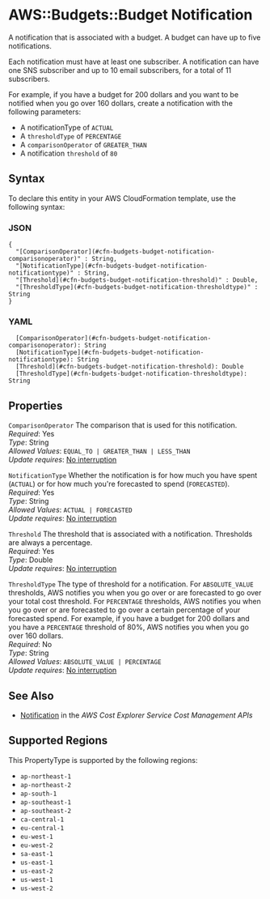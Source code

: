 # AWS::Budgets::Budget Notification<a name="aws-properties-budgets-budget-notification"></a>

A notification that is associated with a budget\. A budget can have up to five notifications\. 

Each notification must have at least one subscriber\. A notification can have one SNS subscriber and up to 10 email subscribers, for a total of 11 subscribers\.

For example, if you have a budget for 200 dollars and you want to be notified when you go over 160 dollars, create a notification with the following parameters:
+ A notificationType of `ACTUAL` 
+ A `thresholdType` of `PERCENTAGE` 
+ A `comparisonOperator` of `GREATER_THAN` 
+ A notification `threshold` of `80` 

## Syntax<a name="aws-properties-budgets-budget-notification-syntax"></a>

To declare this entity in your AWS CloudFormation template, use the following syntax:

### JSON<a name="aws-properties-budgets-budget-notification-syntax.json"></a>

```
{
  "[ComparisonOperator](#cfn-budgets-budget-notification-comparisonoperator)" : String,
  "[NotificationType](#cfn-budgets-budget-notification-notificationtype)" : String,
  "[Threshold](#cfn-budgets-budget-notification-threshold)" : Double,
  "[ThresholdType](#cfn-budgets-budget-notification-thresholdtype)" : String
}
```

### YAML<a name="aws-properties-budgets-budget-notification-syntax.yaml"></a>

```
  [ComparisonOperator](#cfn-budgets-budget-notification-comparisonoperator): String
  [NotificationType](#cfn-budgets-budget-notification-notificationtype): String
  [Threshold](#cfn-budgets-budget-notification-threshold): Double
  [ThresholdType](#cfn-budgets-budget-notification-thresholdtype): String
```

## Properties<a name="aws-properties-budgets-budget-notification-properties"></a>

`ComparisonOperator`  <a name="cfn-budgets-budget-notification-comparisonoperator"></a>
The comparison that is used for this notification\.  
*Required*: Yes  
*Type*: String  
*Allowed Values*: `EQUAL_TO | GREATER_THAN | LESS_THAN`  
*Update requires*: [No interruption](https://docs.aws.amazon.com/AWSCloudFormation/latest/UserGuide/using-cfn-updating-stacks-update-behaviors.html#update-no-interrupt)

`NotificationType`  <a name="cfn-budgets-budget-notification-notificationtype"></a>
Whether the notification is for how much you have spent \(`ACTUAL`\) or for how much you're forecasted to spend \(`FORECASTED`\)\.  
*Required*: Yes  
*Type*: String  
*Allowed Values*: `ACTUAL | FORECASTED`  
*Update requires*: [No interruption](https://docs.aws.amazon.com/AWSCloudFormation/latest/UserGuide/using-cfn-updating-stacks-update-behaviors.html#update-no-interrupt)

`Threshold`  <a name="cfn-budgets-budget-notification-threshold"></a>
The threshold that is associated with a notification\. Thresholds are always a percentage\.  
*Required*: Yes  
*Type*: Double  
*Update requires*: [No interruption](https://docs.aws.amazon.com/AWSCloudFormation/latest/UserGuide/using-cfn-updating-stacks-update-behaviors.html#update-no-interrupt)

`ThresholdType`  <a name="cfn-budgets-budget-notification-thresholdtype"></a>
The type of threshold for a notification\. For `ABSOLUTE_VALUE` thresholds, AWS notifies you when you go over or are forecasted to go over your total cost threshold\. For `PERCENTAGE` thresholds, AWS notifies you when you go over or are forecasted to go over a certain percentage of your forecasted spend\. For example, if you have a budget for 200 dollars and you have a `PERCENTAGE` threshold of 80%, AWS notifies you when you go over 160 dollars\.  
*Required*: No  
*Type*: String  
*Allowed Values*: `ABSOLUTE_VALUE | PERCENTAGE`  
*Update requires*: [No interruption](https://docs.aws.amazon.com/AWSCloudFormation/latest/UserGuide/using-cfn-updating-stacks-update-behaviors.html#update-no-interrupt)

## See Also<a name="aws-properties-budgets-budget-notification--seealso"></a>
+  [Notification](https://docs.aws.amazon.com/aws-cost-management/latest/APIReference/API_budgets_Notification.html) in the *AWS Cost Explorer Service Cost Management APIs* 

## Supported Regions

This PropertyType is supported by the following regions:

- `ap-northeast-1`
- `ap-northeast-2`
- `ap-south-1`
- `ap-southeast-1`
- `ap-southeast-2`
- `ca-central-1`
- `eu-central-1`
- `eu-west-1`
- `eu-west-2`
- `sa-east-1`
- `us-east-1`
- `us-east-2`
- `us-west-1`
- `us-west-2`
